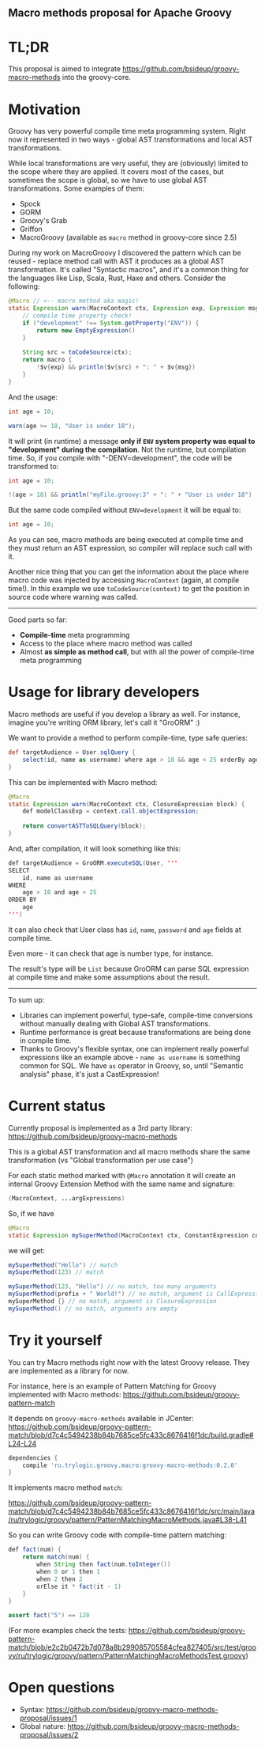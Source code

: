 Macro methods proposal for Apache Groovy
---

# TL;DR
This proposal is aimed to integrate https://github.com/bsideup/groovy-macro-methods into the groovy-core.

# Motivation
Groovy has very powerful compile time meta programming system. Right now it represented in two ways - global AST transformations and local AST transformations. 

While local transformations are very useful, they are (obviously) limited to the scope where they are applied. It covers most of the cases, but sometimes the scope is global, so we have to use global AST transformations. Some examples of them:
- Spock
- GORM
- Groovy's Grab
- Griffon
- MacroGroovy (available as `macro` method in groovy-core since 2.5)

During my work on MacroGroovy I discovered the pattern which can be reused - replace method call with AST it produces as a global AST transformation. It's called "Syntactic macros", and it's a common thing for the languages like Lisp, Scala, Rust, Haxe and others. Consider the following:
```java
@Macro // <-- macro method aka magic!
static Expression warn(MacroContext ctx, Expression exp, Expression msg) {
    // compile time property check!
    if ("development" !== System.getProperty("ENV")) {
        return new EmptyExpression()
    }
    
    String src = toCodeSource(ctx);
    return macro {
        !$v{exp} && println($v{src} + ": " + $v{msg})
    }
}
```

And the usage:
```java
int age = 10;

warn(age >= 18, "User is under 18");
```

It will print (in runtime) a message **only if `ENV` system property was equal to "development" during the compilation**. Not the runtime, but compilation time. So, if you compile with "-DENV=development", the code will be transformed to:
```java
int age = 10;

!(age > 18) && println("myFile.groovy:3" + ": " + "User is under 18")
```

But the same code compiled without `ENV=development` it will be equal to:
```java
int age = 10;
```

As you can see, macro methods are being executed at compile time and they must return an AST expression, so compiler will replace such call with it.

Another nice thing that you can get the information about the place where macro code was injected by accessing `MacroContext` (again, at compile time!). In this example we use `toCodeSource(context)` to get the position in source code where warning was called.

---
Good parts so far:
- **Compile-time** meta programming
- Access to the place where macro method was called
- Almost **as simple as method call**, but with all the power of compile-time meta programming

# Usage for library developers
Macro methods are useful if you develop a library as well. For instance, imagine you're writing ORM library, let's call it "GroORM" :)

We want to provide a method to perform compile-time, type safe queries:
```groovy
def targetAudience = User.sqlQuery {
    select(id, name as username) where age > 18 && age < 25 orderBy age
}
```

This can be implemented with Macro method:
```java
@Macro
static Expression warn(MacroContext ctx, ClosureExpression block) {
    def modelClassExp = context.call.objectExpression;
    
    return convertASTToSQLQuery(block);
}
```

And, after compilation, it will look something like this:
```java
def targetAudience = GroORM.executeSQL(User, '''
SELECT
    id, name as username
WHERE
    age > 18 and age < 25
ORDER BY
    age
''')
```
It can also check that User class has `id`, `name`, `password` and `age` fields at compile time. 

Even more - it can check that age is number type, for instance. 

The result's type will be `List` because GroORM can parse SQL expression at compile time and make some assumptions about the result.

---
To sum up:
- Libraries can implement powerful, type-safe, compile-time conversions without manually dealing with Global AST transformations.
- Runtime performance is great because transformations are being done in compile time.
- Thanks to Groovy's flexible syntax, one can implement really powerful expressions like an example above - `name as username` is something common for SQL. We have `as` operator in Groovy, so, until "Semantic analysis" phase, it's just a CastExpression!

# Current status
Currently proposal is implemented as a 3rd party library: https://github.com/bsideup/groovy-macro-methods

This is a global AST transformation and all macro methods share the same transformation (vs "Global transformation per use case")

For each static method marked with `@Macro` annotation it will create an internal Groovy Extension Method with the same name and signature:
```java
(MacroContext, ...argExpressions)
```

So, if we have 
```java
@Macro
static Expression mySuperMethod(MacroContext ctx, ConstantExpression constExp)
```

we will get:
```java
mySuperMethod("Hello") // match
mySuperMethod(123) // match

mySuperMethod(123, "Hello") // no match, too many arguments
mySuperMethod(prefix + " World!") // no match, argument is CallExpression
mySuperMethod {} // no match, argument is ClosureExpression
mySuperMethod() // no match, arguments are empty
```

# Try it yourself
You can try Macro methods right now with the latest Groovy release. They are implemented as a library for now.

For instance, here is an example of Pattern Matching for Groovy implemented with Macro methods:
https://github.com/bsideup/groovy-pattern-match

It depends on `groovy-macro-methods` available in JCenter:
https://github.com/bsideup/groovy-pattern-match/blob/d7c4c5494238b84b7685ce5fc433c8676416f1dc/build.gradle#L24-L24
```gradle
dependencies {
    compile 'ru.trylogic.groovy.macro:groovy-macro-methods:0.2.0'
}
```

It implements macro method `match`:

https://github.com/bsideup/groovy-pattern-match/blob/d7c4c5494238b84b7685ce5fc433c8676416f1dc/src/main/java/ru/trylogic/groovy/pattern/PatternMatchingMacroMethods.java#L38-L41

So you can write Groovy code with compile-time pattern matching:
```java
def fact(num) {
    return match(num) {
        when String then fact(num.toInteger())
        when 0 or 1 then 1
        when 2 then 2
        orElse it * fact(it - 1)
    }
}

assert fact("5") == 120
```

(For more examples check the tests: https://github.com/bsideup/groovy-pattern-match/blob/e2c2b0472b7d078a8b299085705584cfea827405/src/test/groovy/ru/trylogic/groovy/pattern/PatternMatchingMacroMethodsTest.groovy)

# Open questions
- Syntax: https://github.com/bsideup/groovy-macro-methods-proposal/issues/1
- Global nature: https://github.com/bsideup/groovy-macro-methods-proposal/issues/2